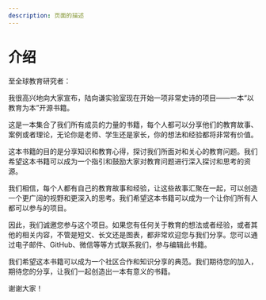 ```yaml
---
description: 页面的描述
---
```


# 介绍

至全球教育研究者：

我很高兴地向大家宣布，陆向谦实验室现在开始一项非常史诗的项目——一本“以教育为本”开源书籍。

这是一本集合了我们所有成员的力量的书籍，每个人都可以分享他们的教育故事、案例或者理论，无论你是老师、学生还是家长，你的想法和经验都将非常有价值。

这本书籍的目的是分享知识和教育心得，探讨我们所面对和关心的教育问题。我们希望这本书籍可以成为一个指引和鼓励大家对教育问题进行深入探讨和思考的资源。

我们相信，每个人都有自己的教育故事和经验，让这些故事汇聚在一起，可以创造一个更广阔的视野和更深入的思考。我们希望这本书籍可以成为一个让你们所有人都可以参与的项目。

因此，我们诚邀您参与这个项目。如果您有任何关于教育的想法或者经验，或者其他的相关内容，不管是短文、长文还是图表，都非常欢迎您与我们分享。您可以通过电子邮件、GitHub、微信等等方式联系我们，参与编辑此书籍。

我们希望这本书籍可以成为一个社区合作和知识分享的典范。我们期待您的加入，期待您的分享，让我们一起创造出一本有意义的书籍。

谢谢大家！
